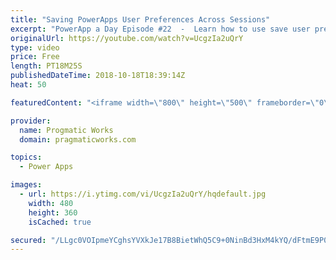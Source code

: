 ```yaml
---
title: "Saving PowerApps User Preferences Across Sessions"
excerpt: "PowerApp a Day Episode #22  -  Learn how to use save user preferences and how to build a tutorial for your users that can be automatically skipped  in the future after they click Skip.  This pattern can be used for menus and color saving as well.   Power App Training: https://pragmaticworks.com/Training/On-Demand-Training/Introduction-to-Powerapps"
originalUrl: https://youtube.com/watch?v=UcgzIa2uQrY
type: video
price: Free
length: PT18M25S
publishedDateTime: 2018-10-18T18:39:14Z
heat: 50

featuredContent: "<iframe width=\"800\" height=\"500\" frameborder=\"0\" src=\"https://www.youtube.com/embed/UcgzIa2uQrY\" allow=\"accelerometer; autoplay; encrypted-media; gyroscope; picture-in-picture\" allowfullscreen></iframe>"

provider:
  name: Progmatic Works
  domain: pragmaticworks.com

topics:
  - Power Apps

images:
  - url: https://i.ytimg.com/vi/UcgzIa2uQrY/hqdefault.jpg
    width: 480
    height: 360
    isCached: true

secured: "/LLgc0VOIpmeYCghsYVXkJe17B8BietWhQ5C9+0NinBd3HxM4kYQ/dFtmE9P0qMQ5KwQHSsC3VdFqZLUPesvOMyX2HLDIYEI9ZNAgi14334oOuhsbRb1yl2f+Dwd2ej3oXCgP713rI1sW8pD6YrMkXrYHpS6ABK/BG0G2joA//qLqw15Our40nQB8jUOoi+4+3xFOTOKQ82tBEeqr+GVv8Ncivq1yJoB23PFkwkswL70FqGqj9wgieSa3fV0WazX2lOiX8VPJgEf8w/WIFK8xojfKx7FLAFbMy8bDpsmMi0D6LkX306noP/0zELoukfxSTyw/NCFKkCLjyFCy9IzNkXEC+seVtfIrH3cSQurBzc3ouMB/HGBY62Wye17kq4CpGD1ImvRduH/V/YPVd+9dw4N/GDq/D6iwb9+I5Xvofg=;hApVjkRiwguab8FACK0YAg=="
---
```



